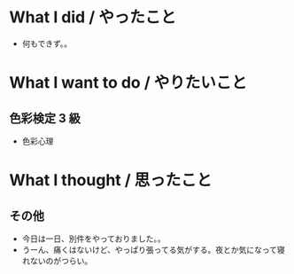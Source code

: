 # What I did / やったこと
- 何もできず。。

# What I want to do / やりたいこと
## 色彩検定 3 級
- 色彩心理

# What I thought / 思ったこと
## その他
- 今日は一日、別件をやっておりました。。
- うーん、痛くはないけど、やっぱり張ってる気がする。夜とか気になって寝れないのがつらい。
